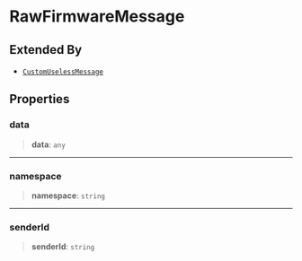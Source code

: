 # RawFirmwareMessage

## Extended By

- [`CustomUselessMessage`](reference/interfaces/CustomUselessMessage.md)

## Properties

### data

> **data**: `any`

***

### namespace

> **namespace**: `string`

***

### senderId

> **senderId**: `string`
